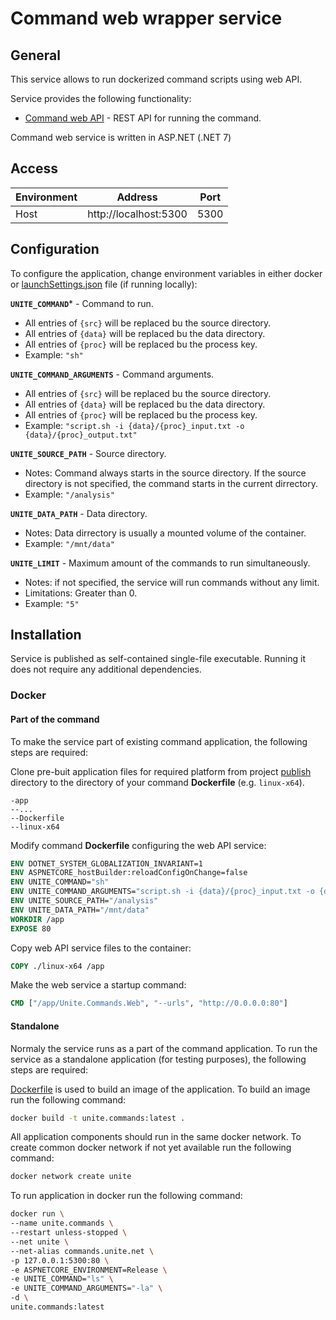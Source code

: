 # Command web wrapper service

## General
This service allows to run dockerized command scripts using web API.

Service provides the following functionality:
- [Command web API](Docs/api.md) - REST API for running the command.

Command web service is written in ASP.NET (.NET 7)

## Access
Environment|Address|Port
-----------|-------|----
Host|http://localhost:5300|5300

## Configuration
To configure the application, change environment variables in either docker or [launchSettings.json](Unite.Commands.Web/Properties/launchSettings.json) file (if running locally):

**`UNITE_COMMAND`*** - Command to run.
- All entries of `{src}` will be replaced bu the source directory.
- All entries of `{data}` will be replaced bu the data directory.
- All entries of `{proc}` will be replaced bu the process key.
- Example: `"sh"`

**`UNITE_COMMAND_ARGUMENTS`** - Command arguments.
- All entries of `{src}` will be replaced bu the source directory.
- All entries of `{data}` will be replaced bu the data directory.
- All entries of `{proc}` will be replaced bu the process key.
- Example: `"script.sh -i {data}/{proc}_input.txt -o {data}/{proc}_output.txt"`

**`UNITE_SOURCE_PATH`** - Source directory.
- Notes: Command always starts in the source directory. If the source directory is not specified, the command starts in the current dirrectory.
- Example: `"/analysis"`

**`UNITE_DATA_PATH`** - Data directory.
- Notes: Data dirrectory is usually a mounted volume of the container.
- Example: `"/mnt/data"`

**`UNITE_LIMIT`** - Maximum amount of the commands to run simultaneously.
- Notes: if not specified, the service will run commands without any limit.
- Limitations: Greater than 0.
- Example: `"5"`

## Installation
Service is published as self-contained single-file executable. Running it does not require any additional dependencies.

### Docker
#### Part of the command
To make the service part of existing command application, the following steps are required:

Clone pre-buit application files for required platform from project [publish](publish) directory to the directory of your command **Dockerfile** (e.g. `linux-x64`).
```
-app
--...
--Dockerfile
--linux-x64
```

Modify command **Dockerfile** configuring the web API service:
```dockerfile
ENV DOTNET_SYSTEM_GLOBALIZATION_INVARIANT=1
ENV ASPNETCORE_hostBuilder:reloadConfigOnChange=false
ENV UNITE_COMMAND="sh"
ENV UNITE_COMMAND_ARGUMENTS="script.sh -i {data}/{proc}_input.txt -o {data}/{proc}_output.txt"
ENV UNITE_SOURCE_PATH="/analysis"
ENV UNITE_DATA_PATH="/mnt/data"
WORKDIR /app
EXPOSE 80
```

Copy web API service files to the container:
```dockerfile
COPY ./linux-x64 /app 
```

Make the web service a startup command:
```dockerfile
CMD ["/app/Unite.Commands.Web", "--urls", "http://0.0.0.0:80"]
```

#### Standalone
Normaly the service runs as a part of the command application.
To run the service as a standalone application (for testing purposes), the following steps are required:

[Dockerfile](Dockerfile) is used to build an image of the application.
To build an image run the following command:
```bash
docker build -t unite.commands:latest .
```

All application components should run in the same docker network.
To create common docker network if not yet available run the following command:
```bash
docker network create unite
```

To run application in docker run the following command:
```bash
docker run \
--name unite.commands \
--restart unless-stopped \
--net unite \
--net-alias commands.unite.net \
-p 127.0.0.1:5300:80 \
-e ASPNETCORE_ENVIRONMENT=Release \
-e UNITE_COMMAND="ls" \
-e UNITE_COMMAND_ARGUMENTS="-la" \
-d \
unite.commands:latest
```